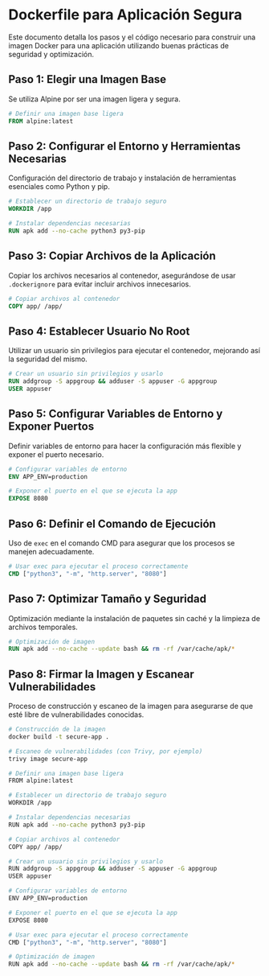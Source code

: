 
# Dockerfile para Aplicación Segura

Este documento detalla los pasos y el código necesario para construir una imagen Docker para una aplicación utilizando buenas prácticas de seguridad y optimización.

## Paso 1: Elegir una Imagen Base

Se utiliza Alpine por ser una imagen ligera y segura.

```dockerfile
# Definir una imagen base ligera
FROM alpine:latest
```

## Paso 2: Configurar el Entorno y Herramientas Necesarias

Configuración del directorio de trabajo y instalación de herramientas esenciales como Python y pip.

```dockerfile
# Establecer un directorio de trabajo seguro
WORKDIR /app

# Instalar dependencias necesarias
RUN apk add --no-cache python3 py3-pip
```

## Paso 3: Copiar Archivos de la Aplicación

Copiar los archivos necesarios al contenedor, asegurándose de usar `.dockerignore` para evitar incluir archivos innecesarios.

```dockerfile
# Copiar archivos al contenedor
COPY app/ /app/
```

## Paso 4: Establecer Usuario No Root

Utilizar un usuario sin privilegios para ejecutar el contenedor, mejorando así la seguridad del mismo.

```dockerfile
# Crear un usuario sin privilegios y usarlo
RUN addgroup -S appgroup && adduser -S appuser -G appgroup
USER appuser
```

## Paso 5: Configurar Variables de Entorno y Exponer Puertos

Definir variables de entorno para hacer la configuración más flexible y exponer el puerto necesario.

```dockerfile
# Configurar variables de entorno
ENV APP_ENV=production

# Exponer el puerto en el que se ejecuta la app
EXPOSE 8080
```

## Paso 6: Definir el Comando de Ejecución

Uso de `exec` en el comando CMD para asegurar que los procesos se manejen adecuadamente.

```dockerfile
# Usar exec para ejecutar el proceso correctamente
CMD ["python3", "-m", "http.server", "8080"]
```

## Paso 7: Optimizar Tamaño y Seguridad

Optimización mediante la instalación de paquetes sin caché y la limpieza de archivos temporales.

```dockerfile
# Optimización de imagen
RUN apk add --no-cache --update bash && rm -rf /var/cache/apk/*
```

## Paso 8: Firmar la Imagen y Escanear Vulnerabilidades

Proceso de construcción y escaneo de la imagen para asegurarse de que esté libre de vulnerabilidades conocidas.

```sh
# Construcción de la imagen
docker build -t secure-app .

# Escaneo de vulnerabilidades (con Trivy, por ejemplo)
trivy image secure-app
```



```sh
# Definir una imagen base ligera
FROM alpine:latest

# Establecer un directorio de trabajo seguro
WORKDIR /app

# Instalar dependencias necesarias
RUN apk add --no-cache python3 py3-pip

# Copiar archivos al contenedor
COPY app/ /app/

# Crear un usuario sin privilegios y usarlo
RUN addgroup -S appgroup && adduser -S appuser -G appgroup
USER appuser

# Configurar variables de entorno
ENV APP_ENV=production

# Exponer el puerto en el que se ejecuta la app
EXPOSE 8080

# Usar exec para ejecutar el proceso correctamente
CMD ["python3", "-m", "http.server", "8080"]

# Optimización de imagen
RUN apk add --no-cache --update bash && rm -rf /var/cache/apk/*
```
